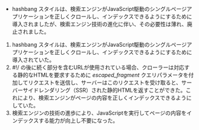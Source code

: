 - hashbang スタイルは、検索エンジンがJavaScript駆動のシングルページアプリケーションを正しくクロールし、インデックスできるようにするために導入されましたが、検索エンジン技術の進化に伴い、その必要性は薄れ、廃止されました。

1. hashbang スタイルは、検索エンジンがJavaScript駆動のシングルページアプリケーションを正しくクロールし、インデックスできるようにするために導入されていた。
2. #!/ の後に続く部分を含むURLが使用されている場合、クローラーは対応する静的なHTMLを要求するために _escaped_fragment_ クエリパラメータを付加してリクエストを送信し、サーバーはこのリクエストを受け取ると、サーバーサイドレンダリング（SSR）された静的HTMLを返すことができた。これにより、検索エンジンがページの内容を正しくインデックスできるようにしていた。
3. 検索エンジンの技術の進歩により、JavaScriptを実行してページの内容をインデックスする能力が向上し不要になった。
